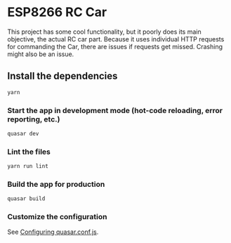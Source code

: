 # ESP8266 RC Car

This project has some cool functionality, but it poorly does its main objective, the actual RC car part.
Because it uses individual HTTP requests for commanding the Car, there are issues if requests get missed.
Crashing might also be an issue.

## Install the dependencies
```bash
yarn
```

### Start the app in development mode (hot-code reloading, error reporting, etc.)
```bash
quasar dev
```

### Lint the files
```bash
yarn run lint
```

### Build the app for production
```bash
quasar build
```

### Customize the configuration
See [Configuring quasar.conf.js](https://quasar.dev/quasar-cli/quasar-conf-js).
